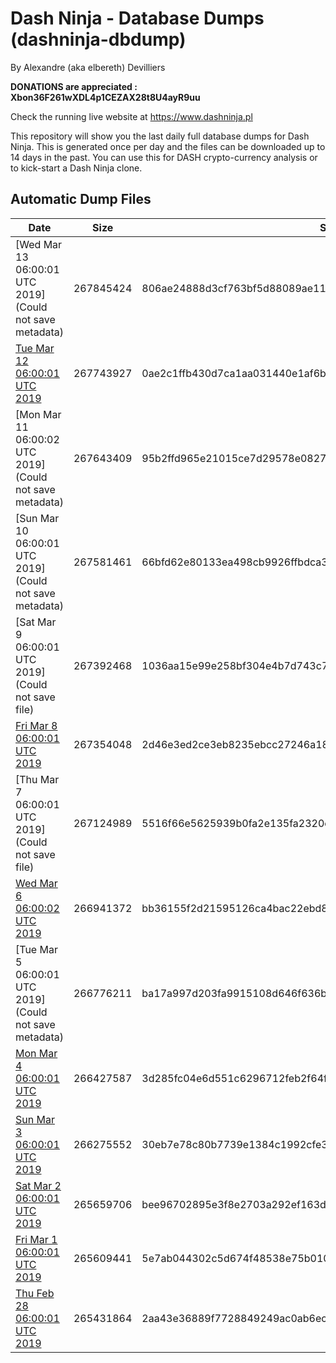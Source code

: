 # Dash Ninja - Database Dumps (dashninja-dbdump)
By Alexandre (aka elbereth) Devilliers

**DONATIONS are appreciated : Xbon36F261wXDL4p1CEZAX28t8U4ayR9uu**

Check the running live website at https://www.dashninja.pl

This repository will show you the last daily full database dumps for Dash Ninja. This is generated once per day and the files can be downloaded up to 14 days in the past.
You can use this for DASH crypto-currency analysis or to kick-start a Dash Ninja clone.


## Automatic Dump Files
| Date | Size | SHA256 |
|--|--|--|
| [Wed Mar 13 06:00:01 UTC 2019](Could not save metadata) | 267845424 | 806ae24888d3cf763bf5d88089ae111a0bc4734ed662abb35fcbc0ee6e859d19 | 
| [Tue Mar 12 06:00:01 UTC 2019]() | 267743927 | 0ae2c1ffb430d7ca1aa031440e1af6b465162d1388a587b80f3dbe2667fefe76 | 
| [Mon Mar 11 06:00:02 UTC 2019](Could not save metadata) | 267643409 | 95b2ffd965e21015ce7d29578e08273da653627586a546ab4cf10deeea58f7b1 | 
| [Sun Mar 10 06:00:01 UTC 2019](Could not save metadata) | 267581461 | 66bfd62e80133ea498cb9926ffbdca3fa13153412c3c05f126fb800675216823 | 
| [Sat Mar  9 06:00:01 UTC 2019](Could not save file) | 267392468 | 1036aa15e99e258bf304e4b7d743c728359f6c72ca40372b2f087a59ff9d9612 | 
| [Fri Mar  8 06:00:01 UTC 2019](https://transfer.sh/K339T/dashninja-dbdump-20190308070001.tar.bz2) | 267354048 | 2d46e3ed2ce3eb8235ebcc27246a18cb2570ef83042873de605cceb0d92c1cb6 | 
| [Thu Mar  7 06:00:01 UTC 2019](Could not save file) | 267124989 | 5516f66e5625939b0fa2e135fa2320e601d2febf5f77b937315c610406f56a75 | 
| [Wed Mar  6 06:00:02 UTC 2019](https://transfer.sh/hxSSu/dashninja-dbdump-20190306070002.tar.bz2) | 266941372 | bb36155f2d21595126ca4bac22ebd829d9c630e85f442ff29d518f648626c3c9 | 
| [Tue Mar  5 06:00:01 UTC 2019](Could not save metadata) | 266776211 | ba17a997d203fa9915108d646f636b923bc4722bc54cd1bcced4a4c02ff532e4 | 
| [Mon Mar  4 06:00:01 UTC 2019](https://transfer.sh/vxg1w/dashninja-dbdump-20190304070001.tar.bz2) | 266427587 | 3d285fc04e6d551c6296712feb2f64fd4bbefcb9cdb3662d0e30db975a9e7c79 | 
| [Sun Mar  3 06:00:01 UTC 2019](https://transfer.sh/13I3GO/dashninja-dbdump-20190303070001.tar.bz2) | 266275552 | 30eb7e78c80b7739e1384c1992cfe32caf14331d522369f0083acea385a38d9d | 
| [Sat Mar  2 06:00:01 UTC 2019](https://transfer.sh/iHcS6/dashninja-dbdump-20190302070001.tar.bz2) | 265659706 | bee96702895e3f8e2703a292ef163d9f155a0a42cb97a12bd1021881c04505e8 | 
| [Fri Mar  1 06:00:01 UTC 2019]() | 265609441 | 5e7ab044302c5d674f48538e75b010d5235b420a47360b34aa1f621f7aa8ee8a | 
| [Thu Feb 28 06:00:01 UTC 2019](https://transfer.sh/fxWKS/dashninja-dbdump-20190228070001.tar.bz2) | 265431864 | 2aa43e36889f7728849249ac0ab6ec923b0eb15052ffd54d42d641bb483e9216 | 
